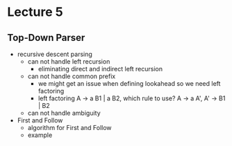 # Lecture 5

## Top-Down Parser

- recursive descent parsing
  - can not handle left recursion
    - eliminating direct and indirect left recursion
  - can not handle common prefix
    - we might get an issue when defining lookahead so we need left factoring
    - left factoring A -> a B1 | a B2, which rule to use? A -> a A', A' -> B1 | B2
  - can not handle ambiguity
- First and Follow
  - algorithm for First and Follow
  - example

<!-- - LL1 (table-driven parser)
  - construction of parsing table
  - benefits of FIRST and FOLLOW sets -->
